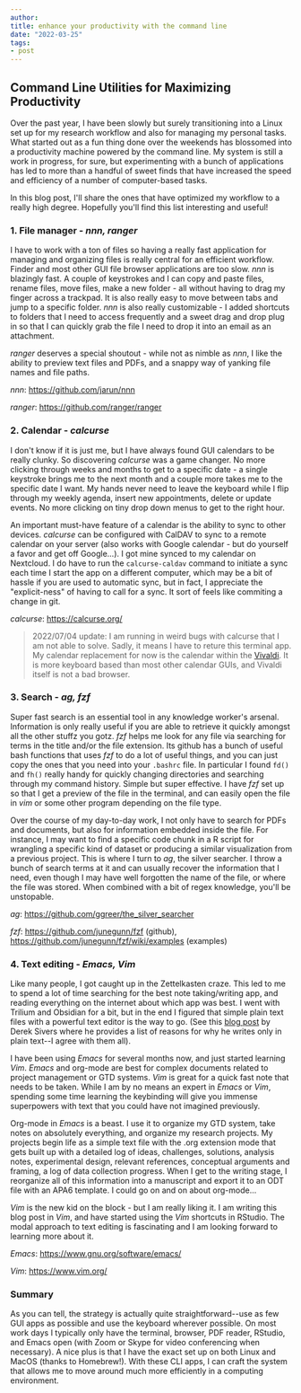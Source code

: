 ```yaml
---
author: 
title: enhance your productivity with the command line
date: "2022-03-25"
tags:
- post
---
```


## Command Line Utilities for Maximizing Productivity

Over the past year, I have been slowly but surely transitioning into a Linux set up for my research workflow and also for managing my personal tasks. What started out as a fun thing done over the weekends has blossomed into a productivity machine powered by the command line. My system is still a work in progress, for sure, but experimenting with a bunch of applications has led to more than a handful of sweet finds that have increased the speed and efficiency of a number of computer-based tasks. 

In this blog post, I'll share the ones that have optimized my workflow to a really high degree. Hopefully you'll find this list interesting and useful! 

### 1. File manager - *nnn, ranger* 

I have to work with a ton of files so having a really fast application for managing and organizing files is really central for an efficient workflow. Finder and most other GUI file browser applications are too slow. *nnn* is blazingly fast. A couple of keystrokes and I can copy and paste files, rename files, move files, make a new folder - all without having to drag my finger across a trackpad. It is also really easy to move between tabs and jump to a specific folder. *nnn* is also really customizable - I added shortcuts to folders that I need to access frequently and a sweet drag and drop plug in so that I can quickly grab the file I need to drop it into an email as an attachment. 

*ranger* deserves a special shoutout - while not as nimble as *nnn*, I like the ability to preview text files and PDFs, and a snappy way of yanking file names and file paths. 

*nnn*: https://github.com/jarun/nnn

*ranger*: https://github.com/ranger/ranger

### 2. Calendar - *calcurse*

I don't know if it is just me, but I have always found GUI calendars to be really clunky. So discovering *calcurse* was a game changer. No more clicking through weeks and months to get to a specific date - a single keystroke brings me to the next month and a couple more takes me to the specific date I want. My hands never need to leave the keyboard while I flip through my weekly agenda, insert new appointments, delete or update events. No more clicking on tiny drop down menus to get to the right hour.

An important must-have feature of a calendar is the ability to sync to other devices. *calcurse* can be configured with CalDAV to sync to a remote calendar on your server (also works with Google calendar - but do yourself a favor and get off Google...). I got mine synced to my calendar on Nextcloud. I do have to run the `calcurse-caldav` command to initiate a sync each time I start the app on a different computer, which may be a bit of hassle if you are used to automatic sync, but in fact, I appreciate the "explicit-ness" of having to call for a sync. It sort of feels like commiting a change in git.  

*calcurse*: https://calcurse.org/

> 2022/07/04 update: I am running in weird bugs with calcurse that I am not able to solve. Sadly, it means I have to reture this terminal app. My calendar replacement for now is the calendar within the [Vivaldi](https://vivaldi.com/features/calendar/). It is more keyboard based than most other calendar GUIs, and Vivaldi itself is not a bad browser.      
 
### 3. Search - *ag, fzf*

Super fast search is an essential tool in any knowledge worker's arsenal. Information is only really useful if you are able to retrieve it quickly amongst all the other stuffz you gotz. *fzf* helps me look for any file via searching for terms in the title and/or the file extension. Its github has a bunch of useful bash functions that uses *fzf* to do a lot of useful things, and you can just copy the ones that you need into your `.bashrc` file. In particular I found `fd()` and `fh()` really handy for quickly changing directories and searching through my command history. Simple but super effective. I have *fzf* set up so that I get a preview of the file in the terminal, and can easily open the file in *vim* or some other program depending on the file type.  

Over the course of my day-to-day work, I not only have to search for PDFs and documents, but also for information embedded inside the file. For instance, I may want to find a specific code chunk in a R script for wrangling a specific kind of dataset or producing a similar visualization from a previous project. This is where I turn to *ag*, the silver searcher. I throw a bunch of search terms at it and can usually recover the information that I need, even though I may have well forgotten the name of the file, or where the file was stored. When combined with a bit of regex knowledge, you'll be unstopable. 

*ag*: https://github.com/ggreer/the_silver_searcher

*fzf*: https://github.com/junegunn/fzf (github), https://github.com/junegunn/fzf/wiki/examples (examples) 

### 4. Text editing - *Emacs, Vim* 

Like many people, I got caught up in the Zettelkasten craze. This led to me to spend a lot of time searching for the best note taking/writing app, and reading everything on the internet about which app was best. I went with Trilium and Obsidian for a bit, but in the end I figured that simple plain text files with a powerful text editor is the way to go. (See this [blog post](https://sive.rs/plaintext) by Derek Sivers where he provides a list of reasons for why he writes only in plain text--I agree with them all). 

I have been using *Emacs* for several months now, and just started learning *Vim*. *Emacs* and org-mode are best for complex documents related to project management or GTD systems. *Vim* is great for a quick fast note that needs to be taken. While I am by no means an expert in *Emacs* or *Vim*, spending some time learning the keybinding will give you immense superpowers with text that you could have not imagined previously. 

Org-mode in *Emacs* is a beast. I use it to organize my GTD system, take notes on absolutely everything, and organize my research projects. My projects begin life as a simple text file with the .org extension mode that gets built up with a detailed log of ideas, challenges, solutions, analysis notes, experimental design, relevant references, conceptual arguments and framing, a log of data collection progress. When I get to the writing stage, I reorganize all of this information into a manuscript and export it to an ODT file with an APA6 template. I could go on and on about org-mode... 

*Vim* is the new kid on the block - but I am really liking it. I am writing this blog post in *Vim*, and have started using the *Vim* shortcuts in RStudio. The modal approach to text editing is fascinating and I am looking forward to learning more about it. 

*Emacs*: https://www.gnu.org/software/emacs/

*Vim*: https://www.vim.org/

### Summary 

As you can tell, the strategy is actually quite straightforward--use as few GUI apps as possible and use the keyboard wherever possible. On most work days I typically only have the terminal, browser, PDF reader, RStudio, and Emacs open (with Zoom or Skype for video conferencing when necessary). A nice plus is that I have the exact set up on both Linux and MacOS (thanks to Homebrew!). With these CLI apps, I can craft the system that allows me to move around much more efficiently in a computing environment.  
